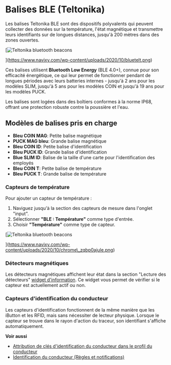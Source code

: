 # Balises BLE (Teltonika)

Les balises Teltonika BLE sont des dispositifs polyvalents qui peuvent collecter des données sur la température, l'état magnétique et transmettre leurs identifiants sur de longues distances, jusqu'à 200 mètres dans des zones ouvertes.

\[![Teltonika bluetooth beacons](https://www.navixy.com/wp-content/uploads/2020/10/bluetelt.png)

]\(https://www.navixy.com/wp-content/uploads/2020/10/bluetelt.png)

Ces balises utilisent **Bluetooth Low Energy** (BLE 4.0+), connue pour son efficacité énergétique, ce qui leur permet de fonctionner pendant de longues périodes avec leurs batteries internes - jusqu'à 2 ans pour les modèles SLIM, jusqu'à 5 ans pour les modèles COIN et jusqu'à 19 ans pour les modèles PUCK.

Les balises sont logées dans des boîtiers conformes à la norme IP68, offrant une protection robuste contre la poussière et l'eau.

## Modèles de balises pris en charge

* **Bleu COIN MAG**: Petite balise magnétique
* **PUCK MAG bleu**: Grande balise magnétique
* **Bleu COIN ID**: Petite balise d'identification
* **Bleu PUCK ID**: Grande balise d'identification
* **Blue SLIM ID**: Balise de la taille d'une carte pour l'identification des employés
* **Bleu COIN T**: Petite balise de température
* **Bleu PUCK T**: Grande balise de température

### Capteurs de température

Pour ajouter un capteur de température :

1. Naviguez jusqu'à la section des capteurs de mesure dans l'onglet "input".
2. Sélectionner **"BLE : Température"** comme type d'entrée.
3. Choisir **"Température"** comme type de capteur.

\[![Teltonika bluetooth beacons](https://www.navixy.com/wp-content/uploads/2020/10/chrome_zqbp0ajule.png)

]\(https://www.navixy.com/wp-content/uploads/2020/10/chrome\_zqbp0ajule.png)

### Détecteurs magnétiques

Les détecteurs magnétiques affichent leur état dans la section "Lecture des détecteurs" [widget d'information](../../../../../../../wiki/pages/createpage.action). Ce widget vous permet de vérifier si le capteur est actuellement actif ou non.

### Capteurs d'identification du conducteur

Les capteurs d'identification fonctionnent de la même manière que les iButton et les RFID, mais sans nécessiter de lecteur physique. Lorsque le capteur se trouve dans le rayon d'action du traceur, son identifiant s'affiche automatiquement.

**Voir aussi**

* [Attribution de clés d'identification du conducteur dans le profil du conducteur](../../../../../guide-de-litilizateur/gestion-du-parc-automobile/conducteurs.md)
* [Identification du conducteur (Règles et notifications)](../../../../regles-et-notifications/planification-et-repartition-1/identification-du-conducteur.md)
